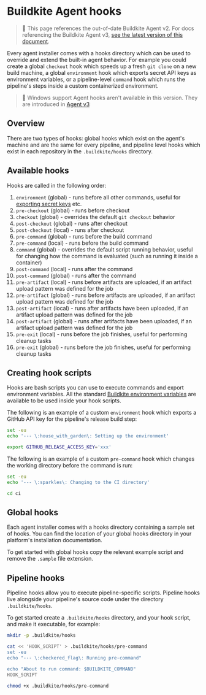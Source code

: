 # Buildkite Agent hooks

> 🚧 This page references the out-of-date Buildkite Agent v2.
> For docs referencing the Buildkite Agent v3, <a href="/docs/agent/v3/hooks">see the latest version of this document</a>.

Every agent installer comes with a hooks directory which can be used to override and extend the built-in agent behavior. For example you could create a global `checkout` hook which speeds up a fresh `git clone` on a new build machine, a global `environment` hook which exports secret API keys as environment variables, or a pipeline-level `command` hook which runs the pipeline's steps inside a custom containerized environment.

> 📘 Windows support
> Agent hooks aren't available in this version. They are introduced in <a href="/docs/agent/v3/hooks">Agent v3</a>

## Overview

There are two types of hooks: global hooks which exist on the agent's machine and are the same for every pipeline, and pipeline level hooks which exist in each repository in the `.buildkite/hooks` directory.

## Available hooks

Hooks are called in the following order:

1. `environment` (global) - runs before all other commands, useful for [exporting secret keys](/docs/pipelines/security/secrets/managing#without-a-secrets-storage-service-exporting-secrets-with-environment-hooks) etc.
1. `pre-checkout` (global) - runs before checkout
1. `checkout` (global) - overrides the default `git checkout` behavior
1. `post-checkout` (global) - runs after checkout
1. `post-checkout` (local) - runs after checkout
1. `pre-command` (global) - runs before the build command
1. `pre-command` (local) - runs before the build command
1. `command` (global) - overrides the default script running behavior, useful for changing how the command is evaluated (such as running it inside a container)
1. `post-command` (local) - runs after the command
1. `post-command` (global) - runs after the command
1. `pre-artifact` (local) - runs before artifacts are uploaded, if an artifact upload pattern was defined for the job
1. `pre-artifact` (global) - runs before artifacts are uploaded, if an artifact upload pattern was defined for the job
1. `post-artifact` (local) - runs after artifacts have been uploaded, if an artifact upload pattern was defined for the job
1. `post-artifact` (global) - runs after artifacts have been uploaded, if an artifact upload pattern was defined for the job
1. `pre-exit` (local) - runs before the job finishes, useful for performing cleanup tasks
1. `pre-exit` (global) - runs before the job finishes, useful for performing cleanup tasks

## Creating hook scripts

Hooks are bash scripts you can use to execute commands and export environment variables. All the standard [Buildkite environment variables](/docs/pipelines/environment-variables) are available to be used inside your hook scripts.

The following is an example of a custom `environment` hook which exports a GitHub API key for the pipeline's release build step:

```bash
set -eu
echo '--- \:house_with_garden\: Setting up the environment'

export GITHUB_RELEASE_ACCESS_KEY='xxx'
```

The following is an example of a custom `pre-command` hook which changes the working directory before the command is run:

```bash
set -eu
echo '--- \:sparkles\: Changing to the CI directory'

cd ci
```

## Global hooks

Each agent installer comes with a hooks directory containing a sample set of hooks. You can find the location of your global hooks directory in your platform's installation documentation.

To get started with global hooks copy the relevant example script and remove the `.sample` file extension.

## Pipeline hooks

Pipeline hooks allow you to execute pipeline-specific scripts. Pipeline hooks live alongside your pipeline's source code under the directory `.buildkite/hooks`.

To get started create a `.buildkite/hooks` directory, and your hook script, and make it executable, for example:

```bash
mkdir -p .buildkite/hooks

cat << 'HOOK_SCRIPT' > .buildkite/hooks/pre-command
set -eu
echo "--- \:checkered_flag\: Running pre-command"

echo "About to run command: $BUILDKITE_COMMAND"
HOOK_SCRIPT

chmod +x .buildkite/hooks/pre-command
```
